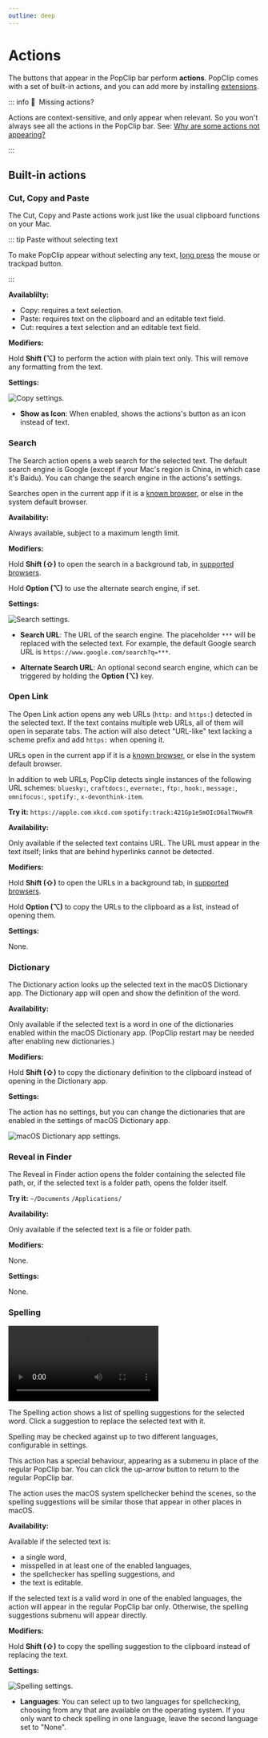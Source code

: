 ```yaml
---
outline: deep
---
```


<script setup>
import GuideVersionBanner from '/src/GuideVersionBanner.vue'
</script>

<GuideVersionBanner />

# Actions

The buttons that appear in the PopClip bar perform **actions**. PopClip comes
with a set of built-in actions, and you can add more by installing
[extensions](./extensions).

::: info :thinking:&ensp;Missing actions?

Actions are context-sensitive, and only appear when relevant. So you won't
always see all the actions in the PopClip bar. See:
[Why are some actions not appearing?](/kb/troubleshooting#why-are-some-actions-not-appearing)

:::

## Built-in actions

### <InlineIcon spec="bundle:cut" /> <InlineIcon spec="bundle:copy" /> <InlineIcon spec="bundle:paste" /> Cut, Copy and Paste

The Cut, Copy and Paste actions work just like the usual clipboard functions on
your Mac.

::: tip Paste without selecting text

To make PopClip appear without selecting any text,
[long press](/guide/basics#long-press-with-the-mouse-or-trackpad) the mouse or
trackpad button.

:::

**Availablilty:**

- Copy: requires a text selection.
- Paste: requires text on the clipboard and an editable text field.
- Cut: requires a text selection and an editable text field.

**Modifiers:**

Hold **Shift (⌥)** to perform the action with plain text only. This will remove
any formatting from the text.

**Settings:**

![](./media/shot-prefs-copy-2.png#pref "Copy settings.")

- **Show as Icon**: When enabled, shows the actions's button as an icon instead
  of text.

### <InlineIcon spec="bundle:search" /> Search

The Search action opens a web search for the selected text. The default search
engine is Google (except if your Mac's region is China, in
which case it's Baidu). You can change the search engine in the actions's settings.

Searches open in the current app if it is a [known browser](/kb/browsers), or
else in the system default browser.

**Availability:**

Always available, subject to a maximum length limit.

**Modifiers:**

Hold **Shift (⇧)** to open the search in a background tab, in [supported browsers](/kb/browsers).

Hold **Option (⌥)** to use the alternate search engine, if set.

**Settings:**

![](./media/shot-prefs-search-2.png#pref "Search settings.")

- **Search URL**: The URL of the search engine. The placeholder `***` will be
  replaced with the selected text. For example, the default Google search URL is
  `https://www.google.com/search?q=***`.

- **Alternate Search URL**: An optional second search engine, which can be
  triggered by holding the **Option (⌥)** key.

### <InlineIcon spec="bundle:link" /> Open Link

The Open Link action opens any web URLs (`http:` and `https:`) detected in the
selected text. If the text contains multiple web URLs, all of them will open in
separate tabs. The action will also detect "URL-like" text lacking a scheme
prefix and add `https:` when opening it.

URLs open in the current app if it is a [known browser](/kb/browsers), or else
in the system default browser.

In addition to web URLs, PopClip detects single instances of the following URL
schemes: `bluesky:`, `craftdocs:`, `evernote:`, `ftp:`, `hook:`, `message:`, `omnifocus:`, `spotify:`, `x-devonthink-item`.

**Try it:** `https://apple.com` `xkcd.com`
`spotify:track:421Gp1eSmOIcD6alTWowFR`

**Availability:**

Only available if the selected text contains URL. The URL must appear in the
text itself; links that are behind hyperlinks cannot be detected.

**Modifiers:**

Hold **Shift (⇧)** to open the URLs in a background tab, in [supported browsers](/kb/browsers).

Hold **Option (⌥)** to copy the URLs to the clipboard as a list, instead of
opening them.

**Settings:**

None.

### <InlineIcon spec="bundle:book" /> Dictionary

The Dictionary action looks up the selected text in the macOS Dictionary app.
The Dictionary app will open and show the definition of the word.

**Availability:**

Only available if the selected text is a word in one of the dictionaries enabled
within the macOS Dictionary app. (PopClip restart may be needed after enabling
new dictionaries.)

**Modifiers:**

Hold **Shift (⇧)** to copy the dictionary definition to the clipboard instead of
opening in the Dictionary app.

**Settings:**

The action has no settings, but you can change the dictionaries that are enabled
in the settings of macOS Dictionary app.

![](./media/shot-macos-dict-1.png "macOS Dictionary app settings.")

### <InlineIcon spec="bundle:folder" /> Reveal in Finder

The Reveal in Finder action opens the folder containing the selected file path,
or, if the selected text is a folder path, opens the folder itself.

**Try it:** `~/Documents` `/Applications/`

**Availability:**

Only available if the selected text is a file or folder path.

**Modifiers:**

None.

**Settings:**

None.

### <InlineIcon spec="bundle:spelling" /> Spelling

![](./media/anim-spelling-3.mp4 "The Spelling action in use.")

The Spelling action shows a list of spelling suggestions for the selected word.
Click a suggestion to replace the selected text with it.

Spelling may be checked against up to two different languages, configurable in
settings.

This action has a special behaviour, appearing as a submenu in place of the
regular PopClip bar. You can click the up-arrow button to return to the regular
PopClip bar.

The action uses the macOS system spellchecker behind the scenes, so the spelling
suggestions will be similar those that appear in other places in macOS.

**Availability:**

Available if the selected text is:

- a single word,
- misspelled in at least one of the enabled languages,
- the spellchecker has spelling suggestions, and
- the text is editable.

If the selected text is a valid word in one of the enabled languages, the action
will appear in the regular PopClip bar only. Otherwise, the spelling suggestions
submenu will appear directly.

**Modifiers:**

Hold **Shift (⇧)** to copy the spelling suggestion to the clipboard instead of
replacing the text.

**Settings:**

![](./media/shot-prefs-spelling-3.png#pref "Spelling settings.")

- **Languages**: You can select up to two languages for spellchecking, choosing
  from any that are available on the operating system. If you only want to check
  spelling in one language, leave the second language set to "None".
